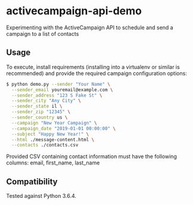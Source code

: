 # activecampaign-api-demo
Experimenting with the ActiveCampaign API to schedule and send a campaign to a list of contacts

## Usage

To execute, install requirements (installing into a virtualenv or similar is recommended) and provide the required
campaign configuration options:

```bash
$ python demo.py --sender "Your Name" \
  --sender_email youremail@example.com \
  --sender_address "123 S Fake St" \
  --sender_city "Any City" \
  --sender_state il \
  --sender_zip "12345" \
  --sender_country us \
  --campaign "New Year Campaign" \
  --campaign_date "2019-01-01 00:00:00" \
  --subject "Happy New Year!" \
  --html ./message-content.html \
  --contacts ./contacts.csv
```

Provided CSV containing contact information must have the following columns: email, first_name, last_name

## Compatibility

Tested against Python 3.6.4.
